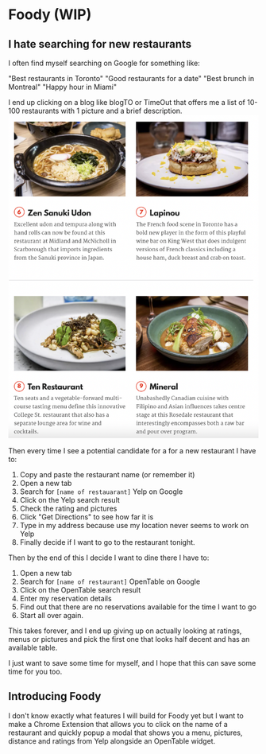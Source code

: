 # Foody (WIP)

## I hate searching for new restaurants

I often find myself searching on Google for something like:

"Best restaurants in Toronto"
"Good restaurants for a date"
"Best brunch in Montreal"
"Happy hour in Miami"

I end up clicking on a blog like blogTO or TimeOut that offers me a list of 10-100 restaurants with 1 picture and a brief description.
![](readme_screenshot.png)

Then every time I see a potential candidate for a for a new restaurant I have to:

1. Copy and paste the restaurant name (or remember it)
1. Open a new tab
1. Search for `[name of restauarant]` Yelp on Google
1. Click on the Yelp search result
1. Check the rating and pictures
1. Click "Get Directions" to see how far it is
1. Type in my address because use my location never seems to work on Yelp
1. Finally decide if I want to go to the restaurant tonight.

Then by the end of this I decide I want to dine there I have to:

1. Open a new tab
1. Search for `[name of restaurant]` OpenTable on Google
1. Click on the OpenTable search result
1. Enter my reservation details
1. Find out that there are no reservations available for the time I want to go
1. Start all over again.

This takes forever, and I end up giving up on actually looking at ratings, menus or pictures and pick the first one that looks half decent and has an available table.

I just want to save some time for myself, and I hope that this can save some time for you too.

## Introducing Foody

I don't know exactly what features I will build for Foody yet but I want to make a Chrome Extension that allows you to click on the name of a restaurant and quickly popup a modal that shows you a menu, pictures, distance and ratings from Yelp alongside an OpenTable widget.
